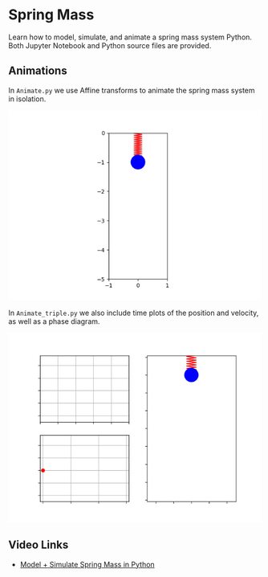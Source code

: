 # Spring Mass
Learn how to model, simulate, and animate a spring mass system Python. Both Jupyter Notebook and Python source files are provided.

## Animations
In `Animate.py` we use Affine transforms to animate the spring mass system in isolation.
<p align="center">
  <img src="spring_mass_affine.gif" />
</p>

In `Animate_triple.py` we also include time plots of the position and velocity, as well as a phase diagram.
<p align="center">
  <img src="all.gif" />
</p>

## Video Links
- [Model + Simulate Spring Mass in Python](https://youtu.be/HaQwLfKOvKI)
